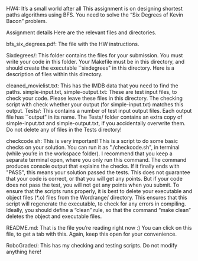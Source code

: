 HW4: It’s a small world after all
This assignment is on designing shortest paths algorithms using BFS. You need to solve the “Six Degrees of Kevin Bacon”
problem.

Assignment details
Here are the relevant files and directories.

bfs_six_degrees.pdf: The file with the HW instructions.

Sixdegrees/: This folder contains the files for your submission. You must write your code in this folder. Your Makefile
must be in this directory, and should create the executable ``sixdegrees" in this directory. Here is a description of files
within this directory.

cleaned_movielist.txt: This has the IMDB data that you need to find the paths.
simple-input.txt, simple-output.txt: These are test input files, to check your code. Please leave these files in this directory.
The checking script with check whether your output (for simple-input.txt) matches this output.
Tests/: This contains a number of test input output files. Each output file has ``output" in its name.
The Tests/ folder contains an extra copy of simple-input.txt and simple-output.txt, if you accidentally overwrite them.
Do not delete any of files in the Tests directory!

checkcode.sh: This is very important! This is a script to do some basic checks on your solution. You can run it as "./checkcode.sh", in terminal (while you’re in the workspace folder). I recommend that you keep a separate terminal open, where you only run this command. The command produces console output that explains the checks. If it finally ends with "PASS", this means your solution passed the tests. This does not guarantee that your code is correct, or that you will get any points. But if your code does not pass the test, you will not get any points when you submit. To ensure that the scripts runs properly, it is best to delete your executable and object files (*.o) files from the Wordrange/ directory. This ensures that this script will regenerate the executable, to check for any errors in compiling. Ideally, you should define a “clean” rule, so that the command “make clean” deletes the object and executable files.

README.md: That is the file you’re reading right now :) You can click on this file, to get a tab with this. Again, keep this open for your convenience.

RoboGrader/: This has my checking and testing scripts. Do not modify anything here!